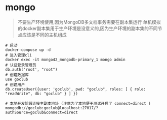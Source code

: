 # mongo

> 不要生产环境使用,因为MongoDB多文档事务需要在副本集运行
> 单机模拟的docker副本集用于生产环境是没意义的,因为生产环境的副本集的不同节点应该是不同的主机组成

```shell
# 启动
docker-compose up -d
# 进入管理cli
docker exec -it mongo42_mongodb-primary_1 mongo admin
# 认证登录管理员
db.auth('root', "root")
# 创建数据库
use goclub
# 创建用户
db.createUser({user: 'goclub', pwd: "goclub", roles: [ { role: "readWrite", db: "goclub" } ] })
```

```
# 本地开发阶段连接主副本地址 (注意为了本地便于测试开启了 connect=direct )
mongodb://goclub:goclub@localhost:27017/?authSource=goclub&connect=direct
```